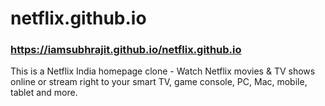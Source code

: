 # netflix.github.io
### https://iamsubhrajit.github.io/netflix.github.io
This is a Netflix India homepage clone - 
Watch Netflix movies &amp; TV shows online or stream right to your smart TV, game console, PC, Mac, mobile, tablet and more.
